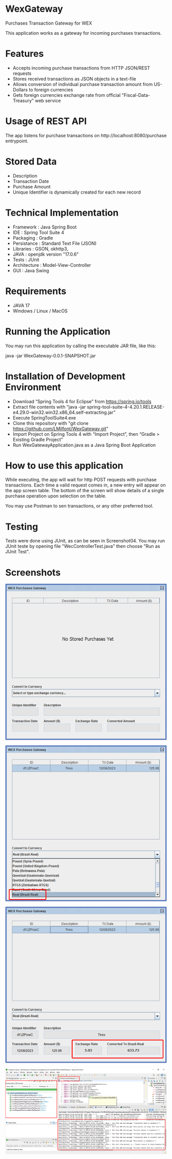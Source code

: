 # WexGateway
Purchases Transaction Gateway for WEX

This application works as a gateway for incoming purchases transactions.

# Features

* Accepts incoming purchase transactions from HTTP JSON/REST requests
* Stores received transactions as JSON objects in a text-file
* Allows conversion of individual purchase transaction amount from US-Dollars to foreign currencies
* Gets foreign currencies exchange rate from official "Fiscal-Data-Treasury" web service

# Usage of REST API

The app listens for purchase transactions on http://localhost:8080/purchase entrypoint.

# Stored Data

* Description
* Transaction Date
* Purchase Amount
* Unique Identifier is dynamically created for each new record

# Technical Implementation

* Framework    : Java Spring Boot
* IDE          : Spring Tool Suite 4
* Packaging    : Gradle
* Persistance  : Standard Text File (JSON)
* Libraries    : GSON, okhttp3, 
* JAVA         : openjdk version "17.0.6"
* Tests        : JUnit
* Architecture : Model-View-Controller
* GUI          : Java Swing

# Requirements

* JAVA 17
* Windows / Linux / MacOS

# Running the Application

You may run this application by calling the executable JAR file, like this:

   java -jar WexGateway-0.0.1-SNAPSHOT.jar


# Installation of Development Environment

* Download “Spring Tools 4 for Eclipse” from https://spring.io/tools
* Extract file contents with ”java -jar spring-tool-suite-4-4.20.1.RELEASE-e4.29.0-win32.win32.x86_64.self-extracting.jar”
* Execute SpringToolSuite4.exe
* Clone this repository with "git clone https://github.com/LMilfont/WexGateway.git"
* Import Project on Spring Tools 4 with “Import Project”, then “Gradle > Existing Gradle Project”
* Run WexGatewayApplication.java as a Java Spring Boot Application

# How to use this application

While executing, the app will wait for http POST requests with purchase transactions.
Each time a valid request comes in, a new entry will appear on the app screen table.
The bottom of the screen will show details of a single purchase operation upon selection on the table.

You may use Postman to sen transactions, or any other preferred tool.


# Testing

Tests were done using JUnit, as can be seen in Screenshot04.
You may run JUnit teste by opening file "WecControllerTest.java" then choose "Run as JUnit Test".
  
# Screenshots

![alt text](https://github.com/LMilfont/WexGateway/blob/main/screenshots/Screenshot01.png?raw=false)

![alt text](https://github.com/LMilfont/WexGateway/blob/main/screenshots/Screenshot02.png?raw=false)

![alt text](https://github.com/LMilfont/WexGateway/blob/main/screenshots/Screenshot03.png?raw=false)

![alt text](https://github.com/LMilfont/WexGateway/blob/main/screenshots/Screenshot04.png?raw=false)



